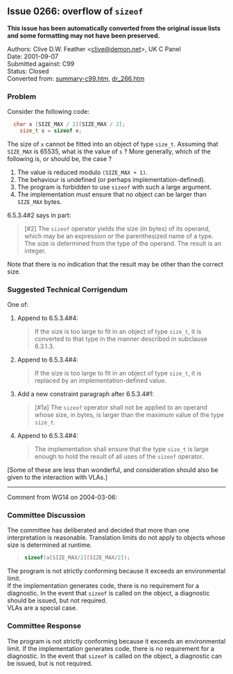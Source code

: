 ## Issue 0266: overflow of `sizeof`

**This issue has been automatically converted from the original issue lists and some formatting may not have been preserved.**

Authors: Clive D.W. Feather \<clive@demon.net\>, UK C Panel  
Date: 2001-09-07  
Submitted against: C99  
Status: Closed  
Converted from: [summary-c99.htm](https://www.open-std.org/jtc1/sc22/wg14/www/docs/summary-c99.htm), [dr_266.htm](https://www.open-std.org/jtc1/sc22/wg14/www/docs/dr_266.htm)

### Problem

Consider the following code:

```c
  char x [SIZE_MAX / 2][SIZE_MAX / 2];
    size_t s = sizeof x;
```

The size of `x` cannot be fitted into an object of type `size_t`. Assuming that
`SIZE_MAX` is 65535, what is the value of `s` ? More generally, which of the
following is, or should be, the case ?

1. The value is reduced modulo `(SIZE_MAX + 1)`.
2. The behaviour is undefined (or perhaps implementation-defined).
3. The program is forbidden to use `sizeof` with such a large argument.
4. The implementation must ensure that no object can be larger than `SIZE_MAX` bytes.

6.5.3.4#2 says in part:

> \[#2\] The `sizeof` operator yields the size (in bytes) of its operand, which
> may be an expression or the parenthesized name of a type. The size is determined
> from the type of the operand. The result is an integer.

Note that there is no indication that the result may be other than the correct
size.

### Suggested Technical Corrigendum

One of:

1. Append to 6.5.3.4#4:
   > If the size is too large to fit in an object of type `size_t`, it is converted
   > to that type in the manner described in subclause 6.3.1.3.
2. Append to 6.5.3.4#4:
   > If the size is too large to fit in an object of type `size_t`, it is replaced by
   > an implementation-defined value.
3. Add a new constraint paragraph after 6.5.3.4#1:
   > \[#1a\] The `sizeof` operator shall not be applied to an operand whose size, in
   > bytes, is larger than the maximum value of the type `size_t`.
4. Append to 6.5.3.4#4:
   > The implementation shall ensure that the type `size_t` is large enough to hold
   > the result of all uses of the `sizeof` operator.

\[Some of these are less than wonderful, and consideration should also be given
to the interaction with VLAs.\]

---

Comment from WG14 on 2004-03-06:

### Committee Discussion

The committee has deliberated and decided that more than one interpretation is
reasonable. Translation limits do not apply to objects whose size is determined
at runtime.

> ```c
> sizeof(a[SIZE_MAX/2][SIZE_MAX/2]);
> ```

The program is not strictly conforming because it exceeds an environmental
limit.   
If the implementation generates code, there is no requirement for a diagnostic.
In the event that `sizeof` is called on the object, a diagnostic should be
issued, but not required.   
VLAs are a special case.

### Committee Response

The program is not strictly conforming because it exceeds an environmental
limit. If the implementation generates code, there is no requirement for a
diagnostic. In the event that `sizeof` is called on the object, a diagnostic can
be issued, but is not required.
